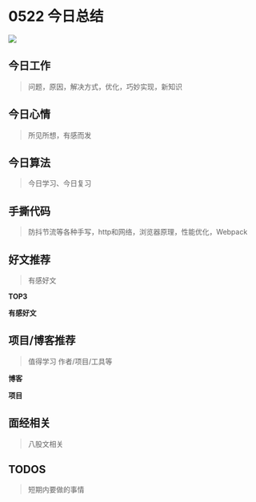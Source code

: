
# 0522 今日总结

![](http://h2.ioliu.cn/bing/BiodiverseCostaRica_ZH-CN5524154131_1920x1080.jpg)



## 今日工作
> 问题，原因，解决方式，优化，巧妙实现，新知识



## 今日心情
> 所见所想，有感而发


## 今日算法

> 今日学习、今日复习


## 手撕代码
> 防抖节流等各种手写，http和网络，浏览器原理，性能优化，Webpack


## 好文推荐
> 有感好文

**TOP3**


**有感好文**

## 项目/博客推荐
> 值得学习 作者/项目/工具等

**博客**


**项目**


## 面经相关
> 八股文相关


## TODOS
> 短期内要做的事情